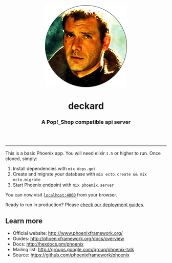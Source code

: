 <div align="center">
  <img src="assets/brand/deckard.png" alt="Deckard from Blade Runner">
  <h1>deckard</h1>
  <h3>A Pop!_Shop compatible api server</h3>
  <br>
  <br>
</div>

---

This is a basic Phoenix app. You will need elixir `1.5` or higher to run. Once
cloned, simply:

  1. Install dependencies with `mix deps.get`
  2. Create and migrate your database with `mix ecto.create && mix ecto.migrate`
  3. Start Phoenix endpoint with `mix phoenix.server`

You can now visit [`localhost:4000`](http://localhost:4000) from your browser.

Ready to run in production? Please [check our deployment guides](http://www.phoenixframework.org/docs/deployment).

## Learn more

  * Official website: http://www.phoenixframework.org/
  * Guides: http://phoenixframework.org/docs/overview
  * Docs: http://hexdocs.pm/phoenix
  * Mailing list: http://groups.google.com/group/phoenix-talk
  * Source: https://github.com/phoenixframework/phoenix
